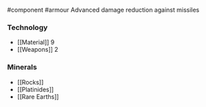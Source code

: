 #component #armour
Advanced damage reduction against missiles
### Technology
- [[Material]] 9
- [[Weapons]] 2
### Minerals
- [[Rocks]]
- [[Platinides]]
- [[Rare Earths]]